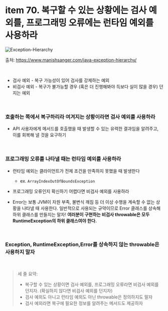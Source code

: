 # item 70. 복구할 수 있는 상황에는 검사 예외를, 프로그래밍 오류에는 런타임 예외를 사용하라

![Exception-Hierarchy](https://user-images.githubusercontent.com/39719108/91661128-ef024c80-eb14-11ea-9aa7-6d663e24b115.png)

출처: https://www.manishsanger.com/java-exception-hierarchy/

<br>

* 검사 예외 - 복구 가능성이 있어 검사를 강제하는 예외
* 비검사 예외 - 복구가 불가능할 경우 (혹은 더 진행해봐야 득보다 실이 많을 경우) 던지는 예외 

<br>

### 호출하는 쪽에서 복구하리라 여겨지는 상황이라면 검사 예외를 사용하라

* API 사용자에게 메서드를 호출했을 때 발생할 수 있는 유력한 결과임을 알려주고, 이를 회복해 낼 것을 요구하기

<br>

### 프로그래밍 오류를 나타낼 때는 런타임 예외를 사용하라

* 런타임 예외는 클라이언트가 전제 조건을 만족하지 못했을 때 발생한다

   * ex. `ArrayIndexOutOfBoundsException`
   
* 프로그래밍 오류인지 확신하기 어렵다면 비검사 예외를 사용하라

* Error는 보통 JVM이 자원 부족, 불변식 깨짐 등 더 이상 수행을 계속할 수 없는 상황을 나타낼 때 사용한다. 일반적으로 사용되는 규약이므로 Error 클래스를 상속해 하위 클래스를 만들지는 말자! **여러분이 구현하는 비검사 throwable은 모두 RuntimeException의 하위 클래스여야 한다.**

<br>

### Exception, RuntimeException,Error를 상속하지 않는 throwable은 사용하지 말자

<br>

> 세 줄 요약:
> - 복구할 수 있는 상황이면 검사 예외를, 프로그래밍 오류라면 비검사 예외를 던지자. (확실하지 않다면 비검사 예외를 던지자)
> - 검사 예외도 아니고 런타임 예외도 아닌 throwable은 정의하지도 말자
> - 검사 예외라면 복구에 필요한 정보를 알려주는 메서드도 제공하자

